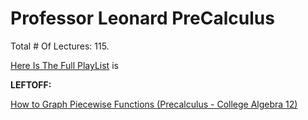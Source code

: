 # Professor Leonard PreCalculus

Total # Of Lectures: 115.

[Here Is The Full PlayList](https://www.youtube.com/playlist?list=PLDesaqWTN6ESsmwELdrzhcGiRhk5DjwLP)
is

**LEFTOFF:**

[How to Graph Piecewise Functions (Precalculus - College Algebra 12)](https://www.youtube.com/watch?v=KHZKgl_9o7M)
